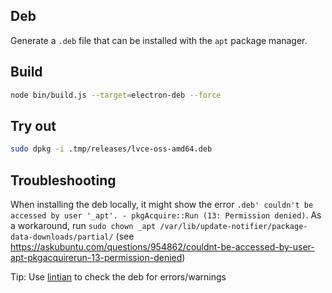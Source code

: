## Deb

Generate a `.deb` file that can be installed with the `apt` package manager.

## Build

```sh
node bin/build.js --target=electron-deb --force
```

## Try out

```sh
sudo dpkg -i .tmp/releases/lvce-oss-amd64.deb
```

## Troubleshooting

When installing the deb locally, it might show the error `.deb' couldn't be accessed by user '_apt'. - pkgAcquire::Run (13: Permission denied)`. As a workaround, run `sudo chown _apt /var/lib/update-notifier/package-data-downloads/partial/` (see https://askubuntu.com/questions/954862/couldnt-be-accessed-by-user-apt-pkgacquirerun-13-permission-denied)

Tip: Use [lintian](http://manpages.ubuntu.com/manpages/trusty/man1/lintian.1.html) to check the deb for errors/warnings
